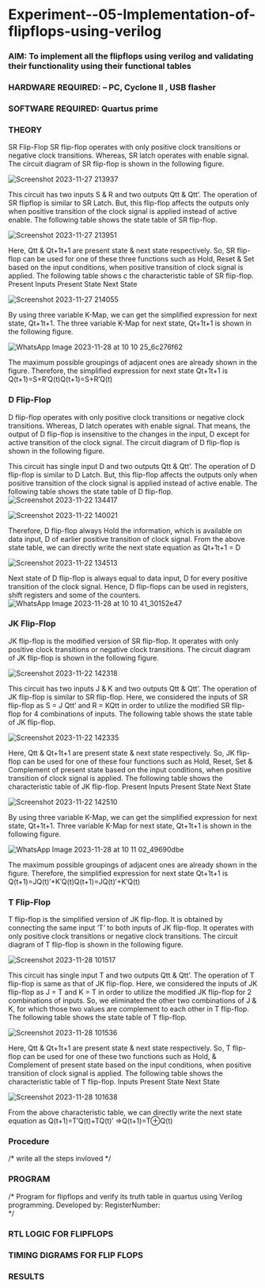 # Experiment--05-Implementation-of-flipflops-using-verilog
### AIM: To implement all the flipflops using verilog and validating their functionality using their functional tables
### HARDWARE REQUIRED:  – PC, Cyclone II , USB flasher
### SOFTWARE REQUIRED:   Quartus prime
### THEORY 
SR Flip-Flop
SR flip-flop operates with only positive clock transitions or negative clock transitions. Whereas, SR latch operates with enable signal. The circuit diagram of SR flip-flop is shown in the following figure.

![Screenshot 2023-11-27 213937](https://github.com/MangariDeeraj/Experiment--05-Implementation-of-flipflops-using-verilog/assets/149365485/bf06c40c-c0d6-441c-8e66-079381197439)

 
This circuit has two inputs S & R and two outputs Qtt & Qtt’. The operation of SR flipflop is similar to SR Latch. But, this flip-flop affects the outputs only when positive transition of the clock signal is applied instead of active enable.
The following table shows the state table of SR flip-flop.

![Screenshot 2023-11-27 213951](https://github.com/MangariDeeraj/Experiment--05-Implementation-of-flipflops-using-verilog/assets/149365485/58fb1874-c701-4338-aa7d-19a6e8ba2e7a)



Here, Qtt & Qt+1t+1 are present state & next state respectively. So, SR flip-flop can be used for one of these three functions such as Hold, Reset & Set based on the input conditions, when positive transition of clock signal is applied. The following table shows c the characteristic table of SR flip-flop.
Present Inputs	Present State	Next State

![Screenshot 2023-11-27 214055](https://github.com/MangariDeeraj/Experiment--05-Implementation-of-flipflops-using-verilog/assets/149365485/d85c167a-8c52-43eb-b110-015cf03983c3)


By using three variable K-Map, we can get the simplified expression for next state, Qt+1t+1. The three variable K-Map for next state, Qt+1t+1 is shown in the following figure.


 ![WhatsApp Image 2023-11-28 at 10 10 25_6c276f62](https://github.com/MangariDeeraj/Experiment--05-Implementation-of-flipflops-using-verilog/assets/149365485/5b027433-9546-4f3a-b7fb-7ab580ecb33e)

The maximum possible groupings of adjacent ones are already shown in the figure. Therefore, the simplified expression for next state Qt+1t+1 is
Q(t+1)=S+R′Q(t)Q(t+1)=S+R′Q(t)


### D Flip-Flop
D flip-flop operates with only positive clock transitions or negative clock transitions. Whereas, D latch operates with enable signal. That means, the output of D flip-flop is insensitive to the changes in the input, D except for active transition of the clock signal. The circuit diagram of D flip-flop is shown in the following figure.
 
This circuit has single input D and two outputs Qtt & Qtt’. The operation of D flip-flop is similar to D Latch. But, this flip-flop affects the outputs only when positive transition of the clock signal is applied instead of active enable.
The following table shows the state table of D flip-flop.
![Screenshot 2023-11-22 134417](https://github.com/MangariDeeraj/Experiment--05-Implementation-of-flipflops-using-verilog/assets/149365485/1b70b77f-36ba-4f2b-9e3c-3cca776de89d)


![Screenshot 2023-11-22 140021](https://github.com/MangariDeeraj/Experiment--05-Implementation-of-flipflops-using-verilog/assets/149365485/e18413e3-6484-4f32-8116-fdaae92af334)


Therefore, D flip-flop always Hold the information, which is available on data input, D of earlier positive transition of clock signal. From the above state table, we can directly write the next state equation as
Qt+1t+1 = D


![Screenshot 2023-11-22 134513](https://github.com/MangariDeeraj/Experiment--05-Implementation-of-flipflops-using-verilog/assets/149365485/ddc8e6f5-07dc-4f52-910c-5a0290b0c4e8)


Next state of D flip-flop is always equal to data input, D for every positive transition of the clock signal. Hence, D flip-flops can be used in registers, shift registers and some of the counters.
![WhatsApp Image 2023-11-28 at 10 10 41_30152e47](https://github.com/MangariDeeraj/Experiment--05-Implementation-of-flipflops-using-verilog/assets/149365485/2898619c-e6ee-42d3-b33f-0071b92d2945)


### JK Flip-Flop
JK flip-flop is the modified version of SR flip-flop. It operates with only positive clock transitions or negative clock transitions. The circuit diagram of JK flip-flop is shown in the following figure.

 ![Screenshot 2023-11-22 142318](https://github.com/MangariDeeraj/Experiment--05-Implementation-of-flipflops-using-verilog/assets/149365485/c5e6d130-6b83-49c0-9871-9a0aed4cf8c1)

This circuit has two inputs J & K and two outputs Qtt & Qtt’. The operation of JK flip-flop is similar to SR flip-flop. Here, we considered the inputs of SR flip-flop as S = J Qtt’ and R = KQtt in order to utilize the modified SR flip-flop for 4 combinations of inputs.
The following table shows the state table of JK flip-flop.

![Screenshot 2023-11-22 142335](https://github.com/MangariDeeraj/Experiment--05-Implementation-of-flipflops-using-verilog/assets/149365485/a0083a58-06a1-4d7f-8966-49f9dd36a963)

Here, Qtt & Qt+1t+1 are present state & next state respectively. So, JK flip-flop can be used for one of these four functions such as Hold, Reset, Set & Complement of present state based on the input conditions, when positive transition of clock signal is applied. The following table shows the characteristic table of JK flip-flop.
Present Inputs	Present State	Next State

![Screenshot 2023-11-22 142510](https://github.com/MangariDeeraj/Experiment--05-Implementation-of-flipflops-using-verilog/assets/149365485/dc2ba6db-4c94-4ca1-a24f-ccc9f60752d9)


By using three variable K-Map, we can get the simplified expression for next state, Qt+1t+1. Three variable K-Map for next state, Qt+1t+1 is shown in the following figure.
 
 ![WhatsApp Image 2023-11-28 at 10 11 02_49690dbe](https://github.com/MangariDeeraj/Experiment--05-Implementation-of-flipflops-using-verilog/assets/149365485/9fd190d1-4bcb-484e-acd8-53bd340d0a73)


The maximum possible groupings of adjacent ones are already shown in the figure. Therefore, the simplified expression for next state Qt+1t+1 is
Q(t+1)=JQ(t)′+K′Q(t)Q(t+1)=JQ(t)′+K′Q(t)



### T Flip-Flop
T flip-flop is the simplified version of JK flip-flop. It is obtained by connecting the same input ‘T’ to both inputs of JK flip-flop. It operates with only positive clock transitions or negative clock transitions. The circuit diagram of T flip-flop is shown in the following figure.


![Screenshot 2023-11-28 101517](https://github.com/MangariDeeraj/Experiment--05-Implementation-of-flipflops-using-verilog/assets/149365485/ab501ff6-0298-4b91-8d21-a8593a60b260)


This circuit has single input T and two outputs Qtt & Qtt’. The operation of T flip-flop is same as that of JK flip-flop. Here, we considered the inputs of JK flip-flop as J = T and K = T in order to utilize the modified JK flip-flop for 2 combinations of inputs. So, we eliminated the other two combinations of J & K, for which those two values are complement to each other in T flip-flop.
The following table shows the state table of T flip-flop.

![Screenshot 2023-11-28 101536](https://github.com/MangariDeeraj/Experiment--05-Implementation-of-flipflops-using-verilog/assets/149365485/c8e15f5b-61a2-4dc3-bfa7-cae45c2b2ffa)


Here, Qtt & Qt+1t+1 are present state & next state respectively. So, T flip-flop can be used for one of these two functions such as Hold, & Complement of present state based on the input conditions, when positive transition of clock signal is applied. The following table shows the characteristic table of T flip-flop.
Inputs	Present State	Next State


![Screenshot 2023-11-28 101638](https://github.com/MangariDeeraj/Experiment--05-Implementation-of-flipflops-using-verilog/assets/149365485/ad762a8f-e6f2-4412-979b-c19b8aba811c)

From the above characteristic table, we can directly write the next state equation as
Q(t+1)=T′Q(t)+TQ(t)′
⇒Q(t+1)=T⊕Q(t)

### Procedure
/* write all the steps invloved */



### PROGRAM 
/*
Program for flipflops  and verify its truth table in quartus using Verilog programming.
Developed by: 
RegisterNumber:  
*/






### RTL LOGIC FOR FLIPFLOPS 









### TIMING DIGRAMS FOR FLIP FLOPS 








### RESULTS 
